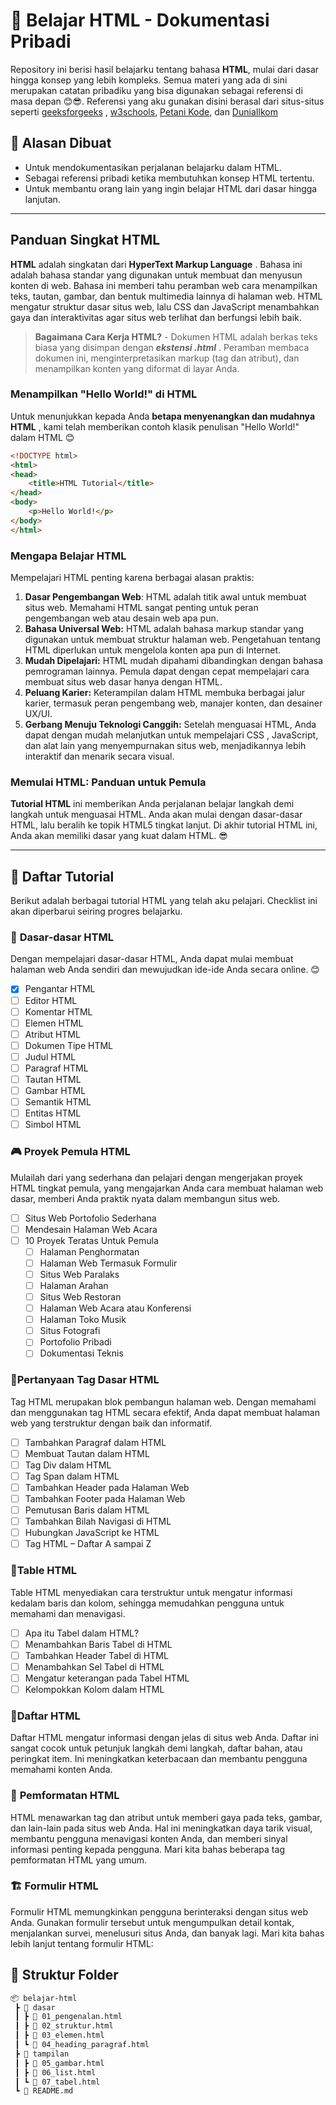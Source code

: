 # 🚀 Belajar HTML - Dokumentasi Pribadi  

Repository ini berisi hasil belajarku tentang bahasa **HTML**, mulai dari dasar hingga konsep yang lebih kompleks. Semua materi yang ada di sini merupakan catatan pribadiku yang bisa digunakan sebagai referensi di masa depan 😊😎. Referensi yang aku gunakan disini berasal dari situs-situs seperti [geeksforgeeks](https://www.geeksforgeeks.org/) , [w3schools](https://www.w3schools.com/), [Petani Kode](https://www.petanikode.com/), dan [DuniaIlkom](https://www.duniailkom.com/)

## 📌 Alasan Dibuat  
- Untuk mendokumentasikan perjalanan belajarku dalam HTML.  
- Sebagai referensi pribadi ketika membutuhkan konsep HTML tertentu.  
- Untuk membantu orang lain yang ingin belajar HTML dari dasar hingga lanjutan.  

---
## Panduan Singkat HTML
**HTML** adalah singkatan dari **HyperText Markup Language** . Bahasa ini adalah bahasa standar yang digunakan untuk membuat dan menyusun konten di web. Bahasa ini memberi tahu peramban web cara menampilkan teks, tautan, gambar, dan bentuk multimedia lainnya di halaman web. HTML mengatur struktur dasar situs web, lalu CSS dan JavaScript menambahkan gaya dan interaktivitas agar situs web terlihat dan berfungsi lebih baik.

> **Bagaimana Cara Kerja HTML?** - Dokumen HTML adalah berkas teks biasa yang disimpan dengan ***ekstensi .html*** . Peramban membaca dokumen ini, menginterpretasikan markup (tag dan atribut), dan menampilkan konten yang diformat di layar Anda.

### Menampilkan "Hello World!" di HTML
Untuk menunjukkan kepada Anda **betapa menyenangkan dan mudahnya HTML** , kami telah memberikan contoh klasik penulisan "Hello World!" dalam HTML 😊

```html
<!DOCTYPE html> 
<html> 
<head> 
	<title>HTML Tutorial</title> 
</head> 
<body> 
	<p>Hello World!</p> 
</body> 
</html>
```

### Mengapa Belajar HTML
Mempelajari HTML penting karena berbagai alasan praktis:

1. **Dasar Pengembangan Web**: HTML adalah titik awal untuk membuat situs web. Memahami HTML sangat penting untuk peran pengembangan web atau desain web apa pun.
2. **Bahasa Universal Web:** HTML adalah bahasa markup standar yang digunakan untuk membuat struktur halaman web. Pengetahuan tentang HTML diperlukan untuk mengelola konten apa pun di Internet.
3. **Mudah Dipelajari:** HTML mudah dipahami dibandingkan dengan bahasa pemrograman lainnya. Pemula dapat dengan cepat mempelajari cara membuat situs web dasar hanya dengan HTML.
4. **Peluang Karier:** Keterampilan dalam HTML membuka berbagai jalur karier, termasuk peran pengembang web, manajer konten, dan desainer UX/UI.
5. **Gerbang Menuju Teknologi Canggih:** Setelah menguasai HTML, Anda dapat dengan mudah melanjutkan untuk mempelajari CSS , JavaScript, dan alat lain yang menyempurnakan situs web, menjadikannya lebih interaktif dan menarik secara visual.

### Memulai HTML: Panduan untuk Pemula

**Tutorial HTML** ini memberikan Anda perjalanan belajar langkah demi langkah untuk menguasai HTML. Anda akan mulai dengan dasar-dasar HTML, lalu beralih ke topik HTML5 tingkat lanjut. Di akhir tutorial HTML ini, Anda akan memiliki dasar yang kuat dalam HTML. 😎

---
## 📖 Daftar Tutorial  
Berikut adalah berbagai tutorial HTML yang telah aku pelajari. Checklist ini akan diperbarui seiring progres belajarku.  

### 📢 **Dasar-dasar HTML**  
Dengan mempelajari dasar-dasar HTML, Anda dapat mulai membuat halaman web Anda sendiri dan mewujudkan ide-ide Anda secara online. 😊
- [x] Pengantar HTML  
- [ ] Editor HTML 
- [ ] Komentar HTML
- [ ] Elemen HTML  
- [ ] Atribut HTML
- [ ] Dokumen Tipe HTML
- [ ] Judul HTML
- [ ] Paragraf HTML
- [ ] Tautan HTML
- [ ] Gambar HTML
- [ ] Semantik HTML
- [ ] Entitas HTML
- [ ] Simbol HTML

### 🎮 **Proyek Pemula HTML**
Mulailah dari yang sederhana dan pelajari dengan mengerjakan proyek HTML tingkat pemula, yang mengajarkan Anda cara membuat halaman web dasar, memberi Anda praktik nyata dalam membangun situs web.
- [ ] Situs Web Portofolio Sederhana
- [ ] Mendesain Halaman Web Acara
- [ ] 10 Proyek Teratas Untuk Pemula
	- [ ] Halaman Penghormatan
	- [ ] Halaman Web Termasuk Formulir
	- [ ] Situs Web Paralaks
	- [ ] Halaman Arahan
	- [ ] Situs Web Restoran
	- [ ] Halaman Web Acara atau Konferensi
	- [ ] Halaman Toko Musik
	- [ ] Situs Fotografi
	- [ ] Portofolio Pribadi
	- [ ] Dokumentasi Teknis

### 🤔**Pertanyaan Tag Dasar HTML**
Tag HTML merupakan blok pembangun halaman web. Dengan memahami dan menggunakan tag HTML secara efektif, Anda dapat membuat halaman web yang terstruktur dengan baik dan informatif.
- [ ] Tambahkan Paragraf dalam HTML
- [ ] Membuat Tautan dalam HTML
- [ ] Tag Div dalam HTML
- [ ] Tag Span dalam HTML
- [ ] Tambahkan Header pada Halaman Web
- [ ] Tambahkan Footer pada Halaman Web
- [ ] Pemutusan Baris dalam HTML
- [ ] Tambahkan Bilah Navigasi di HTML
- [ ] Hubungkan JavaScript ke HTML
- [ ] Tag HTML – Daftar A sampai Z

### 🏓**Table HTML**
Table HTML menyediakan cara terstruktur untuk mengatur informasi kedalam baris dan kolom, sehingga memudahkan pengguna untuk memahami dan menavigasi.
- [ ] Apa itu Tabel dalam HTML?  
- [ ] Menambahkan Baris Tabel di HTML  
- [ ] Tambahkan Header Tabel di HTML  
- [ ] Menambahkan Sel Tabel di HTML  
- [ ] Mengatur keterangan pada Tabel HTML  
- [ ] Kelompokkan Kolom dalam HTML  

### 📔**Daftar HTML**
Daftar HTML mengatur informasi dengan jelas di situs web Anda. Daftar ini sangat cocok untuk petunjuk langkah demi langkah, daftar bahan, atau peringkat item. Ini meningkatkan keterbacaan dan membantu pengguna memahami konten Anda.

### 🎨 **Pemformatan HTML**  
HTML menawarkan tag dan atribut untuk memberi gaya pada teks, gambar, dan lain-lain pada situs web Anda. Hal ini meningkatkan daya tarik visual, membantu pengguna menavigasi konten Anda, dan memberi sinyal informasi penting kepada pengguna. Mari kita bahas beberapa tag pemformatan HTML yang umum.

### 🏗 **Formulir HTML**  
Formulir HTML memungkinkan pengguna berinteraksi dengan situs web Anda. Gunakan formulir tersebut untuk mengumpulkan detail kontak, menjalankan survei, menelusuri situs Anda, dan banyak lagi. Mari kita bahas lebih lanjut tentang formulir HTML:

## 📂 Struktur Folder  
```bash
📦 belajar-html  
 ┣ 📂 dasar  
 ┃ ┣ 📜 01_pengenalan.html  
 ┃ ┣ 📜 02_struktur.html  
 ┃ ┣ 📜 03_elemen.html  
 ┃ ┗ 📜 04_heading_paragraf.html  
 ┣ 📂 tampilan  
 ┃ ┣ 📜 05_gambar.html  
 ┃ ┣ 📜 06_list.html  
 ┃ ┗ 📜 07_tabel.html  
 ┗ 📜 README.md  

